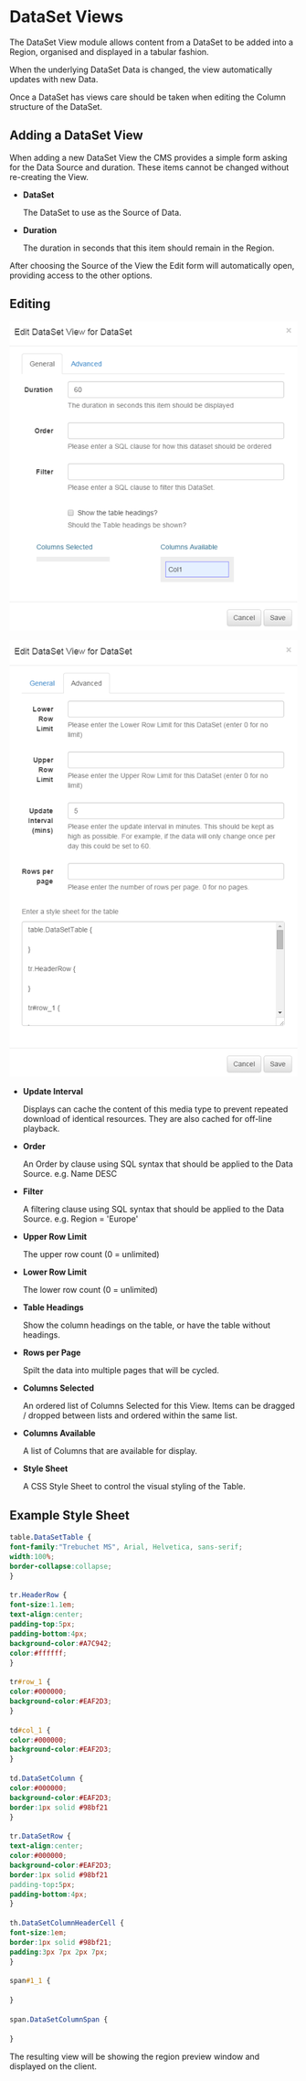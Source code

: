 <!--toc=widgets-->
# DataSet Views

The DataSet View module allows content from a DataSet to be added into a Region, organised and displayed in a tabular fashion.

When the underlying DataSet Data is changed, the view automatically updates with new Data.

Once a DataSet has views care should be taken when editing the Column structure of the DataSet.

## Adding a DataSet View

When adding a new DataSet View the CMS provides a simple form asking for the Data Source and duration. These items cannot be changed without re-creating the View.

- **DataSet**

    The DataSet to use as the Source of Data.

- **Duration**

    The duration in seconds that this item should remain in the Region.

After choosing the Source of the View the Edit form will automatically open, providing access to the other options.

## Editing

![General Tab](img/media_datasetview_form_general.png)

![Advanced Tab](img/media_datasetview_form_advanced.png)

- **Update Interval**

    Displays can cache the content of this media type to prevent repeated download of identical resources. They are also cached for off-line playback.

- **Order**

    An Order by clause using SQL syntax that should be applied to the Data Source. e.g. Name DESC

- **Filter**

    A filtering clause using SQL syntax that should be applied to the Data Source. e.g. Region = 'Europe'

- **Upper Row Limit**

    The upper row count (0 = unlimited)

- **Lower Row Limit**

    The lower row count (0 = unlimited)

- **Table Headings**

    Show the column headings on the table, or have the table without headings.

- **Rows per Page**

    Spilt the data into multiple pages that will be cycled.

- **Columns Selected**

    An ordered list of Columns Selected for this View. Items can be dragged / dropped between lists and ordered within the same list.

- **Columns Available**

    A list of Columns that are available for display.

- **Style Sheet**

    A CSS Style Sheet to control the visual styling of the Table.

## Example Style Sheet

``` css
table.DataSetTable {
font-family:"Trebuchet MS", Arial, Helvetica, sans-serif;  
width:100%;
border-collapse:collapse;
}

tr.HeaderRow {
font-size:1.1em;
text-align:center;
padding-top:5px;
padding-bottom:4px;
background-color:#A7C942;
color:#ffffff;
}

tr#row_1 {
color:#000000;
background-color:#EAF2D3;
}

td#col_1 {
color:#000000;
background-color:#EAF2D3;
}

td.DataSetColumn {
color:#000000;
background-color:#EAF2D3;
border:1px solid #98bf21
}

tr.DataSetRow {
text-align:center;
color:#000000;
background-color:#EAF2D3;
border:1px solid #98bf21
padding-top:5px;
padding-bottom:4px;
}

th.DataSetColumnHeaderCell {
font-size:1em;
border:1px solid #98bf21;
padding:3px 7px 2px 7px;
}

span#1_1 {

}

span.DataSetColumnSpan {

}
```

The resulting view will be showing the region preview window and displayed on the client.
